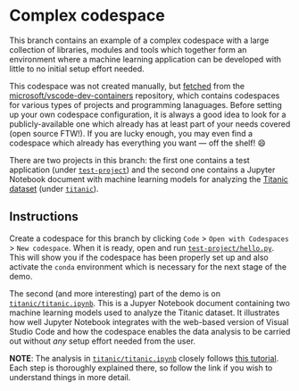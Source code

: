 # Complex codespace

This branch contains an example of a complex codespace with a large collection of libraries, modules
and tools which together form an environment where a machine learning application can be developed
with little to no initial setup effort needed.

This codespace was not created manually, but
[fetched](https://github.com/microsoft/vscode-dev-containers/tree/master/containers/python-3-anaconda)
from the [microsoft/vscode-dev-containers](https://github.com/microsoft/vscode-dev-containers)
repository, which contains codespaces for various types of projects and programming lanaguages.
Before setting up your own codespace configuration, it is always a good idea to look for a
publicly-available one which already has at least part of your needs covered (open source FTW!).
If you are lucky enough, you may even find a codespace which already has everything you want &mdash;
off the shelf! :smile:

There are two projects in this branch: the first one contains a test application (under
[`test-project`](https://github.com/dassencio/codespaces-demo-python/tree/complex/test-project)) and
the second one contains a Jupyter Notebook document with machine learning models for analyzing the
[Titanic dataset](https://www.openml.org/d/40945) (under
[`titanic`](https://github.com/dassencio/codespaces-demo-python/tree/complex/titanic)).

## Instructions

Create a codespace for this branch by clicking `Code` > `Open with Codespaces` > `New codespace`.
When it is ready, open and run
[`test-project/hello.py`](https://github.com/dassencio/codespaces-demo-python/blob/complex/test-project/hello.py).
This will show you if the codespace has been properly set up and also activate the `conda` environment which is
necessary for the next stage of the demo.

The second (and more interesting) part of the demo is on
[`titanic/titanic.ipynb`](https://github.com/dassencio/codespaces-demo-python/blob/complex/titanic/titanic.ipynb).
This is a Jupyer Notebook document containing two machine learning models used to analyze the
Titanic dataset. It illustrates how well Jupyter Notebook integrates with the web-based version of
Visual Studio Code and how the codespace enables the data analysis to be carried out without _any_
setup effort needed from the user.

**NOTE**: The analysis in
[`titanic/titanic.ipynb`](https://github.com/dassencio/codespaces-demo-python/blob/complex/titanic/titanic.ipynb)
closely follows [this tutorial](https://code.visualstudio.com/docs/python/data-science-tutorial).
Each step is thoroughly explained there, so follow the link if you wish to understand things in more
detail.